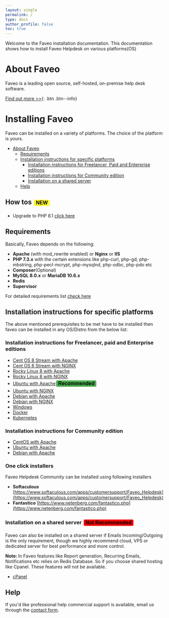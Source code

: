 ```yaml
---
layout: single
permalink: /
type: docs
author_profile: false
toc: true
---
```


<style>
.button {
  border: none;
  color: black;
  #padding: 15px 32px;
  border-radius:4px;
  text-align: center;
  text-decoration: none;
  display: inline-block;
  font-size: 16px;
  margin: 4px 2px;
  cursor: pointer;
}
.button1 {background-color: #4CAF50;} /* Green */
.button2 {background-color: #F70A0A;} /* Red */
.NEW {background-color: #FFF933;} /* yellow */
</style>

Welcome to the Faveo installation documentation.
This documentation shows how to install Faveo Helpdesk on various platforms(OS)

# About Faveo
Faveo is a leading open source, self-hosted, on-premise help desk software. 

[Find out more >>](https://www.faveohelpdesk.com){: .btn .btn--info}

# Installing Faveo <!-- omit in toc -->

Faveo can be installed on a variety of platforms. The choice of the platform is yours.

- [About Faveo](#about-faveo)
  - [Requirements](#requirements)
  - [Installation instructions for specific platforms](#installation-instructions-for-specific-platforms)
    - [Installation instructions for Freelancer, Paid and Enterprise editions](#installation-instructions-for-freelancer-paid-and-enterprise-editions)
    - [Installation instructions for Community edition](#installation-instructions-for-community-edition)
    - [Installation on a shared server](#installation-on-a-shared-server)
  - [Help](#help)
<!---- [One click installers](#one-click-installers)
[Installation via scripts](#installation-via-scripts) -->

<a id="Package upgrade" name="Package Upgrade"></a>
## How tos <button class="button NEW"><b>NEW</b></button>
-   Upgrade to PHP 8.1 [click here](/pages/php-upgrade)

<!---    MySQL 

-    MariaDB 
-->
<a id="markdown-requirements" name="requirements"></a>
## Requirements
 

Basically, Faveo depends on the following:

-   **Apache** (with mod_rewrite enabled) or **Nginx** or **IIS**
-   **PHP 7.3.x** with the certain extensions like php-curl, php-gd, php-mbstring, php-pecl-mcrypt, php-mysqlnd, php-odbc, php-pdo etc
-   **Composer**(Optional)
-   **MySQL 8.0.x** or **MariaDB 10.6.x**
-   **Redis** 
-   **Supervisor**

For detailed requirements list [check here](/docs/system-requirement/requirement)


<a id="markdown-installation-instructions-for-specific-platforms" name="installation-instructions-for-specific-platforms"></a>
## Installation instructions for specific platforms

The above mentioned prerequisites to be met have to be installed then faveo can be installed in any OS/Distro from the below list:
<a id="markdown-generic-linux-instructions-enterprise" name="generic-linux-instructions-enterprise"></a>
### Installation instructions for Freelancer, paid and Enterprise editions
* [Cent OS 8 Stream with Apache](/docs/installation/providers/enterprise/centos8s-apache)
* [Cent OS 8 Stream with NGINX](/docs/installation/providers/enterprise/centos8s-nginx)
* [Rocky Linux 8 with Apache](/docs/installation/providers/enterprise/rocky-apache)
* [Rocky Linux 8 with NGINX](/docs/installation/providers/enterprise/centos-nginx)
* [Ubuntu with Apache](/docs/installation/providers/enterprise/ubuntu-apache)<button class="button button1"><b>Recommended</b></button>
* [Ubuntu with NGINX](/docs/installation/providers/enterprise/ubuntu-nginx)
* [Debian with Apache](/docs/installation/providers/enterprise/debian-apache)
* [Debian with NGINX](/docs/installation/providers/enterprise/debian-nginx)
* [Windows](/docs/installation/providers/enterprise/windows)
* [Docker](/docs/installation/providers/enterprise/faveo-helpdesk-docker/)
* [Kubernetes](/docs/installation/providers/enterprise/faveo-helpdesk-k8s/)

<a id="markdown-generic-linux-instructions" name="generic-linux-instructions"></a>
### Installation instructions for Community edition

* [CentOS with Apache](/docs/installation/providers/community/centos-apache)
* [Ubuntu with Apache](/docs/installation/providers/community/ubuntu-apache)
* [Debian with Apache](/docs/installation/providers/community/debian-apache)

<a id="markdown-one-click-installer" name="markdown-one-click-installer"></a>
### One click installers 

Faveo Helpdesk Community can be installed using following installers
- **Softaculous** [https://www.softaculous.com/apps/customersupport/Faveo_Helpdesk](https://www.softaculous.com/apps/customersupport/Faveo_Helpdesk)
- **Fantastico** [https://www.netenberg.com/fantastico.php](https://www.netenberg.com/fantastico.php)


<!---
<a id="markdown-script-installer" name="markdown-script-installer"></a>
### Installation via scripts 
We have created script for simple, one click installtion of Faveo, this script supports Apache webserver on Ubuntu 18.04, 20.04, Centos 7, 8 Stream, Rocky 8, Debian 10 (Buster).

 **For Faveo Helpdesk Installation script**
* click on the below link and download the file "faveo-autoscript.sh" once downloaded copy the file to the linux server where we need to install faveo.


* [Installation Script](/installation-scripts/FaveoInstallationScripts/faveo-autoscript.sh) 

* Once the file is copied to the faveo server we need to make the file excecutable by using the below command we will change the permission to excecute.
```
chmod +x faveo-autoscript.sh
```
* After changing the file permission we need to excecute the file by using the below command.
```
./faveo-autoscript.sh
```
* After excecuting the file it will ask for the below values please keep them ready before starting the script.
```
Domain             - (The domain propagated to the faveo server public IP)
Email
Faveo License code - (This can be obtained from https://billing.faveohelpdesk.com)
Faveo Order No     - (This can be obtained from https://billing.faveohelpdesk.com)
```
-->

<a id="markdown-shared-sever" name="markdown-shared-sever"></a>
### Installation on a shared server <button class="button button2"><b>Not Recommended</b></button>
Faveo can also be installed on a shared server if Emails Incoming/Outgoing is the only requirement, though we highly recommend cloud, VPS or dedicated server for best performance and more control. <br />

<b>Note: </b> In Faveo features like Report generation, Recurring Emails, Notifications etc relies on Redis Database. So if you choose shared hosting like Cpanel. These features will not be available.
* [cPanel](/docs/installation/providers/community/cpanel)

<a id="markdown-help" name="markdown-help"></a>
## Help

If you'd like professional help commercial support is available, email us through the [contact form](https://www.faveohelpdesk.com/contact-us/).
